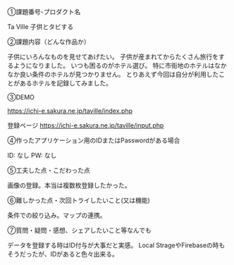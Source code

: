 ①課題番号-プロダクト名

Ta Ville 子供とタビする

②課題内容（どんな作品か）

子供にいろんなものを見せてあげたい。
子供が産まれてからたくさん旅行をするようになりました。
いつも困るのがホテル選び。
特に市街地のホテルはなかなか良い条件のホテルが見つかりません。
とりあえず今回は自分が利用したことがあるホテルを記録してみました。

③DEMO

https://ichi-e.sakura.ne.jp/taville/index.php

登録ページ
https://ichi-e.sakura.ne.jp/taville/input.php

④作ったアプリケーション用のIDまたはPasswordがある場合

ID: なし
PW: なし

⑤工夫した点・こだわった点

画像の登録。本当は複数枚登録したかった。

⑥難しかった点・次回トライしたいこと(又は機能)

条件での絞り込み。マップの連携。

⑦質問・疑問・感想、シェアしたいこと等なんでも

データを登録する時はID付与が大事だと実感。
Local StrageやFirebaseの時もそうだったが、IDがあると色々出来る。